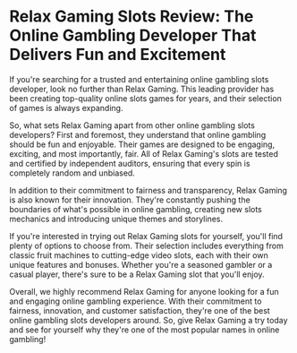 # Relax Gaming Slots Review: The Online Gambling Developer That Delivers Fun and Excitement

If you're searching for a trusted and entertaining online gambling slots developer, look no further than Relax Gaming. This leading provider has been creating top-quality online slots games for years, and their selection of games is always expanding.

So, what sets Relax Gaming apart from other online gambling slots developers? First and foremost, they understand that online gambling should be fun and enjoyable. Their games are designed to be engaging, exciting, and most importantly, fair. All of Relax Gaming's slots are tested and certified by independent auditors, ensuring that every spin is completely random and unbiased.

In addition to their commitment to fairness and transparency, Relax Gaming is also known for their innovation. They're constantly pushing the boundaries of what's possible in online gambling, creating new slots mechanics and introducing unique themes and storylines.

If you're interested in trying out Relax Gaming slots for yourself, you'll find plenty of options to choose from. Their selection includes everything from classic fruit machines to cutting-edge video slots, each with their own unique features and bonuses. Whether you're a seasoned gambler or a casual player, there's sure to be a Relax Gaming slot that you'll enjoy.

Overall, we highly recommend Relax Gaming for anyone looking for a fun and engaging online gambling experience. With their commitment to fairness, innovation, and customer satisfaction, they're one of the best online gambling slots developers around. So, give Relax Gaming a try today and see for yourself why they're one of the most popular names in online gambling!
